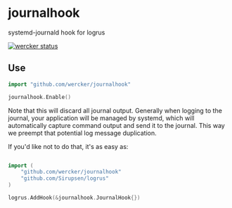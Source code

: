 # journalhook

systemd-journald hook for logrus

[![wercker status](https://app.wercker.com/status/2d466972b06fc3fd47c18de8ffc6393d/m "wercker status")](https://app.wercker.com/project/bykey/2d466972b06fc3fd47c18de8ffc6393d)

## Use

```go
import "github.com/wercker/journalhook"

journalhook.Enable()
```

Note that this will discard all journal output. Generally when logging to the
journal, your application will be managed by systemd, which will automatically
capture command output and send it to the journal. This way we preempt that
potential log message duplication.

If you'd like not to do that, it's as easy as:

```go

import (
    "github.com/wercker/journalhook"
    "github.com/Sirupsen/logrus"
)

logrus.AddHook(&journalhook.JournalHook{})
```
